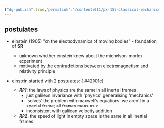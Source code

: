 ```yaml
---
{"dg-publish":true,"permalink":"/content/011/px-155-classical-mechanics-and-special-reltivity/special-relativity/px-155-g-foundations-of-special-relativity/px-155-g3-the-postulates-of-special-relativity/","created":"2024-10-01T18:27:09.751+01:00","updated":"2024-11-26T19:58:00.952+00:00"}
---
```


## postulates
- einstein (1905) "on the electrodynamics of moving bodies" - foundation of **SR**
	- unknown whether einstein knew about the michelson-morley experiment
	- motivated by the contradictions between electromagnetism and relativity principle
- einstein started with 2 postulates:
{ #42001c}

	- ***RP1***: the laws of physics are the same in all inertial frames
		- just galilean invariance with 'physics' generalising 'mechanics'
		- 'solves' the problem with maxwell's equations: we aren't in a special frame; all frames measure $c$
		- inconsistent with galilean velocity addition
	- ***RP2***: the speed of light in empty space is the same in all inertial frames
